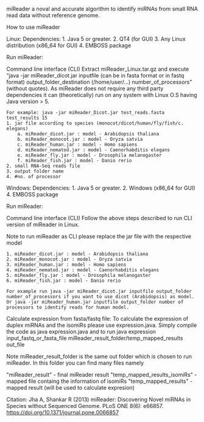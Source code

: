 

miReader a noval and accurate algorithm to identify miRNAs from small RNA read data without reference genome. 


How to use miReader

Linux:
Dependencies:
	1. Java 5 or greater.
	2. QT4 (for GUI)
	3. Any Linux distribution (x86_64 for GUI)
	4. EMBOSS package

Run miReader:
	
Command line interface (CLI)
	Extract miReader_Linux.tar.gz and execute “java -jar miReader_dicot.jar inputfile (can be in fasta format or in fastq format) output_folder_destination (/home/user/...) 	 number_of_processors” (without quotes). 
	As miReader does not require any third party dependencies it can (theoretically) run on any system with Linux O.S having Java version > 5.

	For example: java -jar miReader_Dicot.jar test_reads.fasta test_results 15
	1. jar file according to species (monocot/dicot/human/fly/fish/c. elegans)
		a. miReader_dicot.jar : model - Arabidopsis thaliana
		b. miReader_monocot.jar : model - Oryza satvia
		c. miReader_human.jar : model - Homo sapiens
		d. miReader_nematod.jar : model - Caenorhabditis elegans
		e. miReader_fly.jar : model - Drosophila melanogaster
		f. miReader_fish.jar : model - Danio rerio
	2. small RNA-Seq reads file
	3. output folder name
	4. #no. of processor


Windows:
	Dependencies:
	1. Java 5 or greater.
	2. Windows (x86_64 for GUI) 
	4. EMBOSS package

Run miReader:
	

Command line interface (CLI)
	Follow the above steps described to run CLI version of miReader in Linux.
 
Note to run miReader as CLI please replace the jar file with the respective model 

	1. miReader_dicot.jar : model - Arabidopsis thaliana
	2. miReader_monocot.jar : model - Oryza satvia
	3. miReader_human.jar : model - Homo sapiens
	4. miReader_nematod.jar : model - Caenorhabditis elegans
	5. miReader_fly.jar : model - Drosophila melanogaster
	6. miReader_fish.jar : model - Danio rerio

	For example run java -jar miReader_dicot.jar inputfile output_folder number_of_processors if you want to use dicot (Arabidopsis) as model.
	Or java -jar miReader_human.jar inputfile output_folder number of processors to identify reads for human model.


Calculate expression from fasta/fastq file:
To calculate the expression of duplex miRNAs and the isomiRs please use expression.java. Simply compile the code as java expression.java and to run
java expression input_fastq_or_fasta_file miReader_result_folder/temp_mapped_results out_file

Note
miReader_result_folder is the same out folder which is chosen to run miReader. In this folder you can find many files namely 

"miReader_result" - final miReader result
"temp_mapped_results_isomiRs" - mapped file containg the information of isomiRs
"temp_mapped_results" - mapped result (will be used to calculate expresion)



Citation: Jha A, Shankar R (2013) miReader: Discovering Novel miRNAs in Species without Sequenced Genome. PLoS ONE 8(6): e66857. https://doi.org/10.1371/journal.pone.0066857
